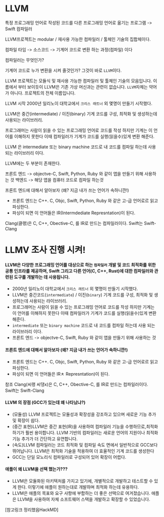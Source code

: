 # LLVM

특정 프로그래밍 언어로 작성된 코드를 다른 프로그래밍 언어로 옮기는 프로그램 -> Swift 컴파일러

LLVM프로젝트는 modular / 재사용 가능한 컴파일러 / 툴체인 기술의 집합체이다.

컴파일 타임 
->  소스코드 -> 기계어 코드로 변환 하는 과정(컴파일) 이다

컴파일러는 무엇인가?

기계어 코드로 누가 변환을 시켜 줄것인가? 
그것이 바로 `LLVM`이다.  

LLVM 프로젝트는 모듈식 및 재사용 가능한 컴파일러 및 툴체인 기술의 모음입니다.
이름에서 부터 보이듯이 LLVM은 기존 가상 머신과는 관련이 없습니다. `LLVM`자체는 약어가 아니다. 프로젝트의 전체 이름입니다.


LLVM 시작
2000년 일리노이 대학교에서 `크리스 래트너` 외 몇명이 만들기 시작했다.

LLVM은 중간(intermediate) / 이진(binary) 기계 코드를 구성, 최적화 및 생성하는데 사용되는 라이브러리.

프로그래머는 사람이 읽을 수 있는 프로그래밍 언어로 코드를 작성 하지만 기계는 이 언어를 이해하지 못한다 이때 컴파일러가 기계가 코드를 실행(읽을수)있게 변환 해준다.

LLVM 은 
intermediate 또는 binary machine 코드로 내 코드를 컴파일 하는데 사용 되는 라이브러리 이다.

LLVM에는 두 부분이 존재한다.

프론트 엔드 -> objectve-C, Swift, Python, Ruby 와 같이 앱을 만들기 위해 사용하는 것
백엔드 -> 해당 앱을 컴퓨터 코드로 컴파일 하는것

프론트 엔드에 대해서 알아보자 (왜? 지금 내가 쓰는 언어가 속하니깐!)
- 프론트 엔드는 C++. C, Objc, Swift, Python, Ruby 와 같은 고-급 언어로르 읽고 파싱한다.
- 파싱이 되면 이 언어들은 IR(Intermdediate Represntation)이 된다.


Clang(클랭)은 C, C++, Obective-C, 를 IR로 만드는 컴파일러이다.
Swift는 Swift-Clang


# LLMV 조사 진행 시켜!

#### LLVM은 다양한 프로그래밍 언어를 대상으로 하는 `컴파일러` 개발 및 코드 최적화를 위한 공통 인프라를 제공하며, Swift 그리고 다른 언어(C, C++, Rust)에 대한 컴파일러와 관련된 도구를 개발하는 데 사용됩니다.
- 2000년 일리노이 대학교에서 `크리스 래트너` 외 몇명이 만들기 시작했다.
- LLVM은 중간코드(`intermediate`) / 이진(`binary`) 기계 코드를 구성, 최적화 및 생성하는데 사용되는 라이브러리.
- 프로그래머는 사람이 읽을 수 있는 프로그래밍 언어로 코드를 작성 하지만 기계는 이 언어를 이해하지 못한다 이때 컴파일러가 기계가 코드를 실행(읽을수)있게 변환 해준다.
- `intermediate` 또는 `binary machine` 코드로 내 코드를 컴파일 하는데 사용 되는 라이브러리 이다.
- 프론트 엔드 -> objectve-C, Swift, Ruby 와 같이 앱을 만들기 위해 사용하는 것

#### 프론트 엔드에 대해서 알아보자 (왜? 지금 내가 쓰는 언어가 속하니깐!)
- 프론트 엔드는 C++. C, Objc, Swift, Python, Ruby 와 같은 고-급 언어로르 읽고 파싱한다.
- 파싱이 되면 이 언어들은 IRㅊ Represntation)이 된다.

참조 
Clang(씨랭 씨댕x)은 C, C++, Obective-C, 를 IR로 만드는 컴파일러이다.
Swift는 Swift-Clang

#### LLVM 의 장점 (GCC가 있는데 왜 나타났냐?)
- (모듈성) LLVM 프로젝트는 모듈성과 확장성을 강조하고 있으며 새로운 기능 추가 및 확장이 쉽다.
- (중간 표현)LLVM은 중간 표현(IR)을 사용하여 컴파일러 기능을 수행하므로,최적화하기가 훨씬 용이합니다. LLVM 기반의 컴파일러는 새로운 언어의 지원이나 최적화 기능 추가가 더 간단하고 유연합니다.
- (속도)LLVM 컴파일러는 코드 최적화 및 컴파일 속도 면에서 일반적으로 GCC보다 뛰어납니다. LLVM은 최적화 기술을 적용하여 더 효율적인 기계 코드를 생성한다
-  GCC는 단일 모노리식 컴파일러로 구성되어 있어 확장이 어렵다.  

#### 애플이 왜 LLVM을 선택 했는가???
- LLVM은 모듈화된 아키텍처를 가지고 있기에, 개별적으로 개발하고 테스트할 수 있게 한다. 이렇기에 애플이 원하는대로 개발하며 최적화 하는데 유용하다.
-  LLVM은 애플의 목표와 요구 사항에 부합하는 더 좋은 선택으로 여겨졌습니다. 애플은 LLVM을 사용하여 자체 소프트웨어 스택을 개발하고 확장할 수 있었습니다.

[참고링크 정리했음HackMD]
